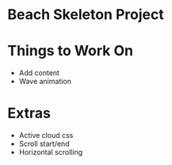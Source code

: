# Beach Skeleton Project

# Things to Work On
- Add content
- Wave animation

# Extras
- Active cloud css
- Scroll start/end
- Horizontal scrolling


